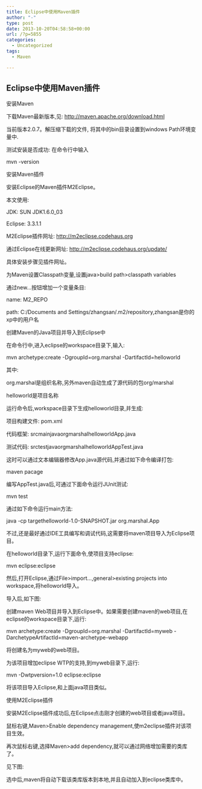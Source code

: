 ```yaml
---
title: Eclipse中使用Maven插件
author: "-"
type: post
date: 2013-10-20T04:58:58+00:00
url: /?p=5855
categories:
  - Uncategorized
tags:
  - Maven

---
```

## Eclipse中使用Maven插件
安装Maven

下载Maven最新版本,见: http://maven.apache.org/download.html


当前版本2.0.7。解压缩下载的文件, 将其中的bin目录设置到windows Path环境变量中.


测试安装是否成功: 在命令行中输入


mvn -version

安装Maven插件

安装Eclipse的Maven插件M2Eclipse。


本文使用: 


JDK: SUN JDK1.6.0_03

Eclipse: 3.3.1.1

M2Eclipse插件网址: http://m2eclipse.codehaus.org


通过Eclipse在线更新网址: http://m2eclipse.codehaus.org/update/


具体安装步骤见插件网址。


为Maven设置Classpath变量,设置java>build path>classpath variables


通过new…按钮增加一个变量条目: 


name: M2_REPO


path: C:/Documents and Settings/zhangsan/.m2/repository,zhangsan是你的xp中的用户名


创建Maven的Java项目并导入到Eclipse中


在命令行中,进入eclipse的workspace目录下,输入: 


mvn archetype:create -DgroupId=org.marshal -DartifactId=helloworld


其中: 


org.marshal是组织名称,另外maven自动生成了源代码的包org/marshal

helloworld是项目名称

运行命令后,workspace目录下生成helloworld目录,并生成: 


项目构建文件: pom.xml

代码框架: srcmainjavaorgmarshalhelloworldApp.java

测试代码: srctestjavaorgmarshalhelloworldAppTest.java

这时可以通过文本编辑器修改App.java源代码,并通过如下命令编译打包: 


maven pacage


编写AppTest.java后,可通过下面命令运行JUnit测试: 


mvn test


通过如下命令运行main方法: 


java -cp targethelloworld-1.0-SNAPSHOT.jar org.marshal.App


不过,还是最好通过IDE工具编写和调试代码,这需要将maven项目导入为Eclipse项目。


在helloworld目录下,运行下面命令,使项目支持eclipse: 


mvn eclipse:eclipse


然后,打开Eclipse,通过File>import…,general>existing projects into workspace,将helloworld导入。


导入后,如下图: 


创建maven Web项目并导入到Eclipse中。如果需要创建maven的web项目,在eclipse的workspace目录下,运行: 


mvn archetype:create -DgroupId=org.marshal -DartifactId=myweb -DarchetypeArtifactId=maven-archetype-webapp


将创建名为myweb的web项目。


为该项目增加eclipse WTP的支持,到myweb目录下,运行: 


mvn -Dwtpversion=1.0 eclipse:eclipse


将该项目导入Eclipse,和上面java项目类似。


使用M2Eclipse插件

安装M2Eclipse插件成功后,在Eclipse点击刚才创建的web项目或者java项目。


鼠标右键,Maven>Enable dependency management,使m2eclipse插件对该项目生效。


再次鼠标右键,选择Maven>add dependency,就可以通过网络增加需要的类库了。


见下图: 


选中后,maven将自动下载该类库版本到本地,并且自动加入到eclipse类库中。